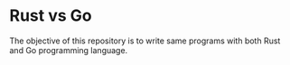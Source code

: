# Rust vs Go

The objective of this repository is to write same programs with both Rust and Go programming language.
